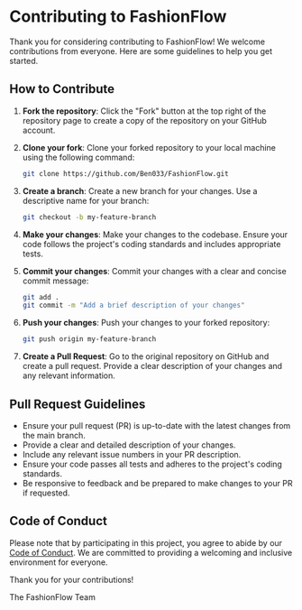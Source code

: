# Contributing to FashionFlow

Thank you for considering contributing to FashionFlow! We welcome contributions from everyone. Here are some guidelines to help you get started.

## How to Contribute

1. **Fork the repository**: Click the "Fork" button at the top right of the repository page to create a copy of the repository on your GitHub account.

2. **Clone your fork**: Clone your forked repository to your local machine using the following command:

    ```sh
    git clone https://github.com/Ben033/FashionFlow.git
    ```

3. **Create a branch**: Create a new branch for your changes. Use a descriptive name for your branch:

    ```sh
    git checkout -b my-feature-branch
    ```

4. **Make your changes**: Make your changes to the codebase. Ensure your code follows the project's coding standards and includes appropriate tests.

5. **Commit your changes**: Commit your changes with a clear and concise commit message:

    ```sh
    git add .
    git commit -m "Add a brief description of your changes"
    ```

6. **Push your changes**: Push your changes to your forked repository:

    ```sh
    git push origin my-feature-branch
    ```

7. **Create a Pull Request**: Go to the original repository on GitHub and create a pull request. Provide a clear description of your changes and any relevant information.

## Pull Request Guidelines

- Ensure your pull request (PR) is up-to-date with the latest changes from the main branch.
- Provide a clear and detailed description of your changes.
- Include any relevant issue numbers in your PR description.
- Ensure your code passes all tests and adheres to the project's coding standards.
- Be responsive to feedback and be prepared to make changes to your PR if requested.

## Code of Conduct

Please note that by participating in this project, you agree to abide by our [Code of Conduct](CODE_OF_CONDUCT.md). We are committed to providing a welcoming and inclusive environment for everyone.

Thank you for your contributions!

The FashionFlow Team
